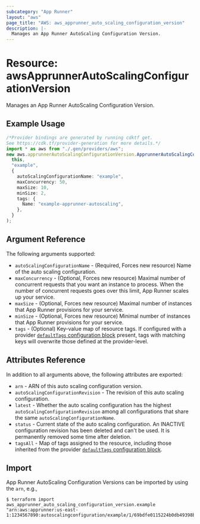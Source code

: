 ```yaml
---
subcategory: "App Runner"
layout: "aws"
page_title: "AWS: aws_apprunner_auto_scaling_configuration_version"
description: |-
  Manages an App Runner AutoScaling Configuration Version.
---
```


# Resource: awsApprunnerAutoScalingConfigurationVersion

Manages an App Runner AutoScaling Configuration Version.

## Example Usage

```typescript
/*Provider bindings are generated by running cdktf get.
See https://cdk.tf/provider-generation for more details.*/
import * as aws from "./.gen/providers/aws";
new aws.apprunnerAutoScalingConfigurationVersion.ApprunnerAutoScalingConfigurationVersion(
  this,
  "example",
  {
    autoScalingConfigurationName: "example",
    maxConcurrency: 50,
    maxSize: 10,
    minSize: 2,
    tags: {
      Name: "example-apprunner-autoscaling",
    },
  }
);

```

## Argument Reference

The following arguments supported:

* `autoScalingConfigurationName` - (Required, Forces new resource) Name of the auto scaling configuration.
* `maxConcurrency` - (Optional, Forces new resource) Maximal number of concurrent requests that you want an instance to process. When the number of concurrent requests goes over this limit, App Runner scales up your service.
* `maxSize` - (Optional, Forces new resource) Maximal number of instances that App Runner provisions for your service.
* `minSize` - (Optional, Forces new resource) Minimal number of instances that App Runner provisions for your service.
* `tags` - (Optional) Key-value map of resource tags. If configured with a provider [`defaultTags` configuration block](https://registry.terraform.io/providers/hashicorp/aws/latest/docs#default_tags-configuration-block) present, tags with matching keys will overwrite those defined at the provider-level.

## Attributes Reference

In addition to all arguments above, the following attributes are exported:

* `arn` - ARN of this auto scaling configuration version.
* `autoScalingConfigurationRevision` - The revision of this auto scaling configuration.
* `latest` - Whether the auto scaling configuration has the highest `autoScalingConfigurationRevision` among all configurations that share the same `autoScalingConfigurationName`.
* `status` - Current state of the auto scaling configuration. An INACTIVE configuration revision has been deleted and can't be used. It is permanently removed some time after deletion.
* `tagsAll` - Map of tags assigned to the resource, including those inherited from the provider [`defaultTags` configuration block](https://registry.terraform.io/providers/hashicorp/aws/latest/docs#default_tags-configuration-block).

## Import

App Runner AutoScaling Configuration Versions can be imported by using the `arn`, e.g.,

```console
$ terraform import aws_apprunner_auto_scaling_configuration_version.example "arn:aws:apprunner:us-east-1:1234567890:autoscalingconfiguration/example/1/69bdfe0115224b0db49398b7beb68e0f
```
